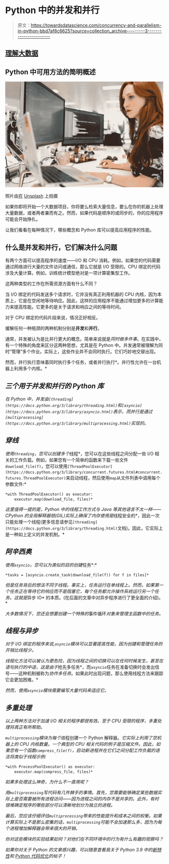 # Python 中的并发和并行

> 原文：<https://towardsdatascience.com/concurrency-and-parallelism-in-python-bbd7af8c6625?source=collection_archive---------3----------------------->

## [理解大数据](https://towardsdatascience.com/tagged/making-sense-of-big-data)

## Python 中可用方法的简明概述

![](img/d4246c039b5c2109517fed74fd420b8c.png)

照片由[在](https://unsplash.com/@thisisengineering?utm_source=unsplash&utm_medium=referral&utm_content=creditCopyText) [Unsplash](https://unsplash.com/s/photos/computing?utm_source=unsplash&utm_medium=referral&utm_content=creditCopyText) 上拍摄

如果你即将开始一个大数据项目，你将要么检索大量信息，要么在你的机器上处理大量数据，或者两者兼而有之。然而，如果代码是顺序的或同步的，你的应用程序可能会开始挣扎。

让我们看看在每种情况下，哪些概念和 Python 库可以提高应用程序的性能。

## 什么是并发和并行，它们解决什么问题

有两个方面可以提高程序的速度——I/O 和 CPU 消耗。例如，如果您的代码需要通过网络进行大量的文件访问或通信，那么它就是 I/O 受限的。CPU 绑定的代码涉及大量计算。例如，训练统计模型绝对是一项计算密集型工作。

这两种类型的工作在所需资源方面有什么不同？

当 I/O 绑定的代码发送多个请求时，它并没有真正利用机器的 CPU 内核，因为本质上，它是在空闲地等待响应。因此，这样的应用程序不能通过增加更多的计算能力来提高性能。它更多的是关于请求和响应之间的等待时间。

对于 CPU 绑定的代码片段来说，情况正好相反。

缓解任何一种瓶颈的两种机制分别是**并发**和**并行**。

通常，并发被认为是比并行更大的概念。简单来说就是*同时做多件事*。在实践中，有一个特殊的角度来区分这两种思想，尤其是在 Python 中。并发通常被理解为同时“管理”多个作业。实际上，这些作业并不会同时执行。它们巧妙地交替出现。

然而，并行执行意味着同时执行多个任务，或者并行执行*。并行性允许在一台机器上利用多个内核。*

## *三个用于并发和并行的 Python 库*

*在 Python 中，并发由`[threading](https://docs.python.org/3/library/threading.html)`和`[asyncio](https://docs.python.org/3/library/asyncio.html)`表示，而并行是通过 `[multiprocessing](https://docs.python.org/3/library/multiprocessing.html)`实现的。*

## *穿线*

*使用`threading`，您可以创建多个*线程*，您可以在这些线程之间分配一些 I/O 相关的工作负载。例如，如果您有一个简单的函数来下载一些文件`download_file(f)`，您可以使用`[ThreadPoolExecutor](https://docs.python.org/3/library/concurrent.futures.html#concurrent.futures.ThreadPoolExecutor)`来启动线程，然后使用`map`从文件列表中调用每个参数文件:*

```
*with ThreadPoolExecutor() as executor:
    executor.map(download_file, files)*
```

*这里值得一提的是，Python 中的线程工作方式与 Java 等其他语言不太一样——CPython 的全局解释器锁(GIL)实际上确保了内存使用是*线程安全的*，因此一次只能处理一个线程(更多信息请参见`[threading](https://docs.python.org/3/library/threading.html)`文档)。因此，它实际上是一种如上定义的并发机制。*

## *阿辛西奥*

*使用`asyncio`，您可以为类似的目的创建*任务*:*

```
*tasks = [asyncio.create_task(download_file(f)) for f in files]*
```

*但是任务背后的想法不同于线程。事实上，任务运行在单线程上。然而，如果第一个任务正在等待它的响应而不是阻塞它，每个任务都允许操作系统运行另一个任务。这就是*异步 IO* 的本质。(在后面的文章中对异步程序进行了更全面的介绍)。*

*大多数情况下，您还会想要创建一个特殊的*事件循环*对象来管理主函数中的任务。*

## *线程与异步*

*对于 I/O 绑定的程序来说,`asyncio`模块可以显著提高性能，因为创建和管理任务的开销比线程少。*

*线程化方法可以被认为更危险，因为线程之间的切换可以在任何时候发生，甚至在语句执行的中途，这是由于*抢先多任务*，而`asyncio`任务在准备切换时会发出信号——这种机制被称为*协作多任务*。如果此时出现问题，那么使用线程方法来跟踪它会更加困难。*

*然而，使用`asyncio`模块需要编写大量代码来适应它。*

## *多重处理*

*以上两种方法对于加速 I/O 相关的程序都很有效。至于 CPU 受限的程序，多重处理将真正有所帮助。*

*`multiprocessing`模块为每个*进程创建一个 Python 解释器。*它实际上利用了您机器上的 CPU 内核数量。一个典型的 CPU 相关代码的例子是压缩文件。因此，如果您有一个函数`compress_file(f)`，启动新进程并在它们之间分配工作负载的语法将类似于线程示例:*

```
*with ProcessPoolExecutor() as executor:
    executor.map(compress_file, files)*
```

*如果多处理这么神奇，为什么不一直用呢？*

*用`multiprocessing`写代码有几件棘手的事情。首先，您需要能够确定某些数据实际上是否需要被所有进程访问——因为进程之间的内存不是共享的。此外，有时很难确定程序的哪些部分可以清晰地划分为独立的进程。*

*最后，您应该仔细评估`multiprocessing`带来的性能提升和成本之间的权衡。如果计算实际上不是那么密集的话，`multiprocessing`可能不会加速那么多，因为为每个进程增加解释器会带来很大的开销。*

*你对这些模块的实验结果如何？对他们在不同环境中的行为有什么有趣的观察吗？*

*如果你对关于 Python 的文章感兴趣，可以随意查看我关于 Python 3.9 中的[新特性](/dictionary-union-operators-and-new-string-methods-in-python-3-9-4688b261a417)和 [Python 代码优化](/optimizing-your-python-code-156d4b8f4a29)的帖子！*